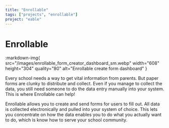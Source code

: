 ```yaml
---
title: "Enrollable"
tags: ["projects", "enrollable"]
project: "eable"
---
```


# Enrollable

:markdown-img{
    src="/images/enrollable_form_creator_dashboard_sm.webp" 
    width="608" 
    height="304" 
    quality="80" 
    alt="Enrollable create form dashboard"
}

Every school needs a way to get vital information from parents. But paper forms
are clunky to distribute and collect. Even if you manage to collect the data, 
you still need someone to do the data entry manually into your system. This is 
where Enrollable can help!

Enrollable allows you to create and send forms for users to fill out. All data 
is collected electronically and pulled into your system of choice. This lets 
you concentrate on how the data enables you to do what you actually want to do, 
which is know how to serve your school community.
